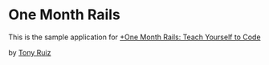 # One Month Rails

This is the sample application for
[+One Month Rails: Teach Yourself to Code](http://onemonthrails.com)

by [Tony Ruiz](http://tonytypes.com/)